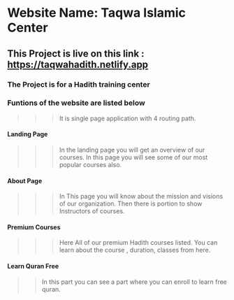 # Website Name: Taqwa Islamic Center

## This Project is live on this link : https://taqwahadith.netlify.app

### The Project is for a Hadith training center

### Funtions of the website are listed below

>>> It is single page application with 4 routing path.
#### Landing Page
>>> In the landing page you will get an overview of our courses.
>>> In this page you will see some of our most popular courses also.

#### About Page
>>> In This page you will know about the mission and visions of our organization.
>>> Then there is portion to show Instructors of courses.

#### Premium Courses

>>> Here All of our premium Hadith courses listed.
>>> You can learn about the course , duration, classes from here.

#### Learn Quran Free

>>In this part you can see a part where you can enroll to learn free quran.
